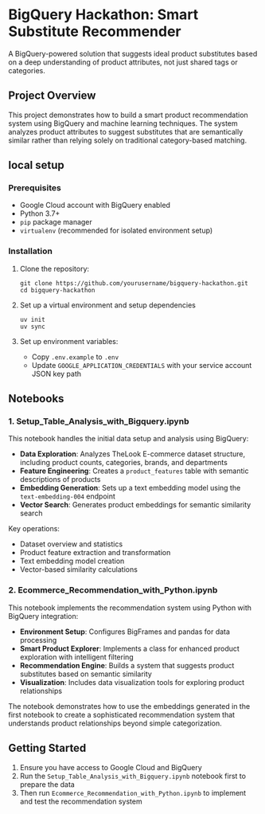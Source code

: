 # BigQuery Hackathon: Smart Substitute Recommender

A BigQuery-powered solution that suggests ideal product substitutes based on a deep understanding of product attributes, not just shared tags or categories.

## Project Overview

This project demonstrates how to build a smart product recommendation system using BigQuery and machine learning techniques. The system analyzes product attributes to suggest substitutes that are semantically similar rather than relying solely on traditional category-based matching.

## local setup

### Prerequisites

- Google Cloud account with BigQuery enabled
- Python 3.7+
- `pip` package manager
- `virtualenv` (recommended for isolated environment setup)

### Installation

1. Clone the repository:
   ```
   git clone https://github.com/yourusername/bigquery-hackathon.git
   cd bigquery-hackathon
   ```

2. Set up a virtual environment and setup dependencies
   ```
   uv init
   uv sync
   ```

3. Set up environment variables:
   - Copy `.env.example` to `.env`
   - Update `GOOGLE_APPLICATION_CREDENTIALS` with your service account JSON key path

## Notebooks

### 1. Setup_Table_Analysis_with_Bigquery.ipynb

This notebook handles the initial data setup and analysis using BigQuery:

- **Data Exploration**: Analyzes TheLook E-commerce dataset structure, including product counts, categories, brands, and departments
- **Feature Engineering**: Creates a `product_features` table with semantic descriptions of products
- **Embedding Generation**: Sets up a text embedding model using the `text-embedding-004` endpoint
- **Vector Search**: Generates product embeddings for semantic similarity search

Key operations:
- Dataset overview and statistics
- Product feature extraction and transformation
- Text embedding model creation
- Vector-based similarity calculations

### 2. Ecommerce_Recommendation_with_Python.ipynb

This notebook implements the recommendation system using Python with BigQuery integration:

- **Environment Setup**: Configures BigFrames and pandas for data processing
- **Smart Product Explorer**: Implements a class for enhanced product exploration with intelligent filtering
- **Recommendation Engine**: Builds a system that suggests product substitutes based on semantic similarity
- **Visualization**: Includes data visualization tools for exploring product relationships

The notebook demonstrates how to use the embeddings generated in the first notebook to create a sophisticated recommendation system that understands product relationships beyond simple categorization.

## Getting Started

1. Ensure you have access to Google Cloud and BigQuery
2. Run the `Setup_Table_Analysis_with_Bigquery.ipynb` notebook first to prepare the data
3. Then run `Ecommerce_Recommendation_with_Python.ipynb` to implement and test the recommendation system
